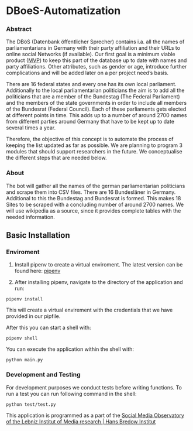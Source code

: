 # DBoeS-Automatization 

### Abstract 

The DBöS (Datenbank öffentlicher Sprecher) contains i.a. all the names of parliamentarians in Germany with their party affiliation and their URLs to online social Networks (if available). Our first goal is a minimum viable product ([MVP](https://en.wikipedia.org/wiki/Minimum_viable_product)) to keep this part of the database up to date with names and party affiliations. Other attributes, such as gender or age, introduce further complications and will be added later on a per project need’s basis. 

There are 16 federal states and every one has its own local parliament. Additionally to the local parliamentarian politicians the aim is to add all the politicians that are a member of the Bundestag (The Federal Parliament) and the members of the state governments in order to include all members of the Bundesrat (Federal Council). Each of these parliaments gets elected at different points in time. This adds up to a number of around 2700 names from different parties around Germany that have to be kept up to date several times a year.

Therefore, the objective of this concept is to automate the process of keeping the list updated as far as possible. We are planning to program 3 modules that should support researchers in the future. We conceptualise the different steps that are needed below.


### About

The bot will gather all the names of the  german parliamentarian politicians and scrape them into CSV files.
There are 16 Bundesläner in Germany. Additional to this the Bundestag and Bundesrat is formed.
This makes 18 Sites to be scraped with a concluding number of around 2700 names. We will use wikipedia as a source,
since it provides complete tables with the needed information. 

## Basic Installation

### Enviroment 

1. Install pipenv to create a virtual enviroment. The latest version can be found here:
[pipenv](https://pipenv.readthedocs.io/en/latest)

2. After installing pipenv, navigate to the directory of the application and run:

```
pipenv install
```
This will create a virtual envirement with the credentials that we have provided in
our pipfile. 

After this you can start a shell with:

```
pipenv shell
```

You can execute the application within the shell with:

```
python main.py
```

### Development and Testing
For development purposes we conduct tests before writing functions. 
To run a test you can run following command in the shell:

```
python test/test.py
```

This application is programmed as a part of the [Social Media Observatory of the Lebniz Institut of Media research | Hans Bredow Institut](https://leibniz-hbi.github.io/SMO/) 